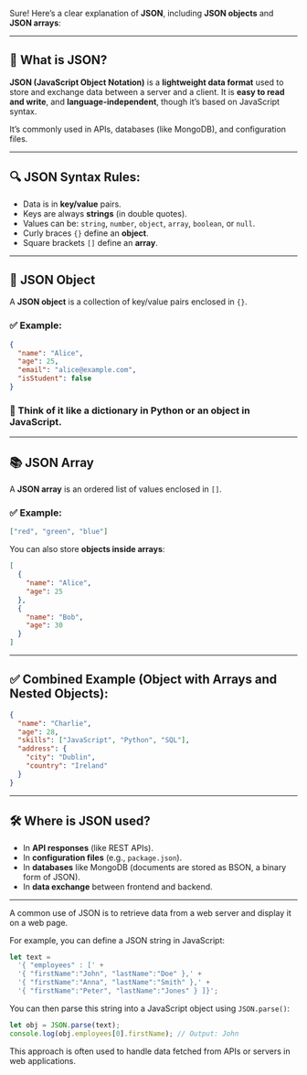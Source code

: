 Sure! Here’s a clear explanation of **JSON**, including **JSON objects** and **JSON arrays**:

---

## 🧾 What is JSON?

**JSON (JavaScript Object Notation)** is a **lightweight data format** used to store and exchange data between a server and a client. It is **easy to read and write**, and **language-independent**, though it’s based on JavaScript syntax.

It’s commonly used in APIs, databases (like MongoDB), and configuration files.

---

## 🔍 JSON Syntax Rules:

- Data is in **key/value** pairs.
- Keys are always **strings** (in double quotes).
- Values can be:
  `string`, `number`, `object`, `array`, `boolean`, or `null`.
- Curly braces `{}` define an **object**.
- Square brackets `[]` define an **array**.

---

## 🧱 JSON Object

A **JSON object** is a collection of key/value pairs enclosed in `{}`.

### ✅ Example:

```json
{
  "name": "Alice",
  "age": 25,
  "email": "alice@example.com",
  "isStudent": false
}
```

### 🧠 Think of it like a dictionary in Python or an object in JavaScript.

---

## 📚 JSON Array

A **JSON array** is an ordered list of values enclosed in `[]`.

### ✅ Example:

```json
["red", "green", "blue"]
```

You can also store **objects inside arrays**:

```json
[
  {
    "name": "Alice",
    "age": 25
  },
  {
    "name": "Bob",
    "age": 30
  }
]
```

---

## ✅ Combined Example (Object with Arrays and Nested Objects):

```json
{
  "name": "Charlie",
  "age": 28,
  "skills": ["JavaScript", "Python", "SQL"],
  "address": {
    "city": "Dublin",
    "country": "Ireland"
  }
}
```

---

## 🛠️ Where is JSON used?

- In **API responses** (like REST APIs).
- In **configuration files** (e.g., `package.json`).
- In **databases** like MongoDB (documents are stored as BSON, a binary form of JSON).
- In **data exchange** between frontend and backend.

---

A common use of JSON is to retrieve data from a web server and display it on a web page.

For example, you can define a JSON string in JavaScript:

```js
let text =
  '{ "employees" : [' +
  '{ "firstName":"John", "lastName":"Doe" },' +
  '{ "firstName":"Anna", "lastName":"Smith" },' +
  '{ "firstName":"Peter", "lastName":"Jones" } ]}';
```

You can then parse this string into a JavaScript object using `JSON.parse()`:

```js
let obj = JSON.parse(text);
console.log(obj.employees[0].firstName); // Output: John
```

This approach is often used to handle data fetched from APIs or servers in web applications.
